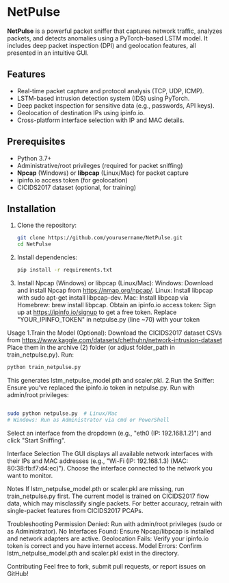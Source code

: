# NetPulse
**NetPulse** is a powerful packet sniffer that captures network traffic, analyzes packets, and detects anomalies using a PyTorch-based LSTM model. It includes deep packet inspection (DPI) and geolocation features, all presented in an intuitive GUI.
## Features
- Real-time packet capture and protocol analysis (TCP, UDP, ICMP).
- LSTM-based intrusion detection system (IDS) using PyTorch.
- Deep packet inspection for sensitive data (e.g., passwords, API keys).
- Geolocation of destination IPs using ipinfo.io.
- Cross-platform interface selection with IP and MAC details.

## Prerequisites
- Python 3.7+
- Administrative/root privileges (required for packet sniffing)
- **Npcap** (Windows) or **libpcap** (Linux/Mac) for packet capture
- ipinfo.io access token (for geolocation)
- CICIDS2017 dataset (optional, for training)

## Installation
1. Clone the repository:
   ```bash
   git clone https://github.com/yourusername/NetPulse.git
   cd NetPulse
   ```
2. Install dependencies:
   ```bash
   pip install -r requirements.txt
   ```
3. Install Npcap (Windows) or libpcap (Linux/Mac):
Windows: Download and install Npcap from https://nmap.org/npcap/.
Linux: Install libpcap with sudo apt-get install libpcap-dev.
Mac: Install libpcap via Homebrew: brew install libpcap.
Obtain an ipinfo.io access token:
Sign up at https://ipinfo.io/signup to get a free token.
Replace "YOUR_IPINFO_TOKEN" in netpulse.py (line ~70) with your token

Usage
1.Train the Model (Optional):
Download the CICIDS2017 dataset CSVs from https://www.kaggle.com/datasets/chethuhn/network-intrusion-dataset
Place them in the archive (2) folder (or adjust folder_path in train_netpulse.py).
Run:
   ```bash
python train_netpulse.py
```
This generates lstm_netpulse_model.pth and scaler.pkl.
2.Run the Sniffer:
Ensure you’ve replaced the ipinfo.io token in netpulse.py.
Run with admin/root privileges:
 ```bash

sudo python netpulse.py  # Linux/Mac
# Windows: Run as Administrator via cmd or PowerShell
```
Select an interface from the dropdown (e.g., "eth0 (IP: 192.168.1.2)") and click "Start Sniffing".

Interface Selection
The GUI displays all available network interfaces with their IPs and MAC addresses (e.g., "Wi-Fi (IP: 192.168.1.3) (MAC: 80:38:fb:f7:d4:ec)").
Choose the interface connected to the network you want to monitor.

Notes
If lstm_netpulse_model.pth or scaler.pkl are missing, run train_netpulse.py first.
The current model is trained on CICIDS2017 flow data, which may misclassify single packets. For better accuracy, retrain with single-packet features from CICIDS2017 PCAPs.

Troubleshooting
Permission Denied: Run with admin/root privileges (sudo or as Administrator).
No Interfaces Found: Ensure Npcap/libpcap is installed and network adapters are active.
Geolocation Fails: Verify your ipinfo.io token is correct and you have internet access.
Model Errors: Confirm lstm_netpulse_model.pth and scaler.pkl exist in the directory.

Contributing
Feel free to fork, submit pull requests, or report issues on GitHub!


